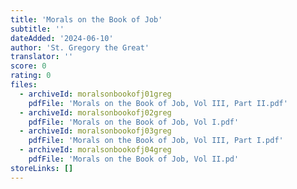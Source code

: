 ```yaml
---
title: 'Morals on the Book of Job'
subtitle: ''
dateAdded: '2024-06-10'
author: 'St. Gregory the Great'
translator: ''
score: 0
rating: 0
files:
  - archiveId: moralsonbookofj01greg
    pdfFile: 'Morals on the Book of Job, Vol III, Part II.pdf'
  - archiveId: moralsonbookofj02greg
    pdfFile: 'Morals on the Book of Job, Vol I.pdf'
  - archiveId: moralsonbookofj03greg
    pdfFile: 'Morals on the Book of Job, Vol III, Part I.pdf'
  - archiveId: moralsonbookofj04greg
    pdfFile: 'Morals on the Book of Job, Vol II.pd'
storeLinks: []
---
```


